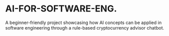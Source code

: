 # AI-FOR-SOFTWARE-ENG.
A beginner-friendly project showcasing how AI concepts can be applied in software engineering through a rule-based cryptocurrency advisor chatbot.
